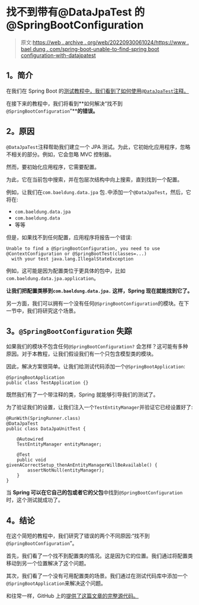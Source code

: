 # 找不到带有@DataJpaTest 的@SpringBootConfiguration

> 原文:[https://web . archive . org/web/20220930061024/https://www . bael dung . com/spring-boot-unable-to-find-spring boot configuration-with-datajpatest](https://web.archive.org/web/20220930061024/https://www.baeldung.com/spring-boot-unable-to-find-springbootconfiguration-with-datajpatest)

## **1。简介**

在我们在 Spring Boot 的[测试教程中，我们看到了如何使用`@DataJpaTest`注释。](/web/20221206033108/https://www.baeldung.com/spring-boot-testing)

在接下来的教程中，我们将看到**如何解决“找不到`@SpringBootConfiguration`”****的错误。**

## **2。原因**

`@DataJpaTest`注释帮助我们建立一个 JPA 测试。为此，它初始化应用程序，忽略不相关的部分。例如，它会忽略 MVC 控制器。

然而，要初始化应用程序，它需要配置。

为此，它在当前包中搜索，并在包层次结构中向上搜索，直到找到一个配置。

例如，让我们在`com.baeldung.data.jpa` 包`.`中添加一个`@DataJpaTest`，然后，它将在:

*   `com.baeldung.data.jpa`
*   `com.baeldung.data`
*   等等

但是，如果找不到任何配置，应用程序将报告一个错误:

```
Unable to find a @SpringBootConfiguration, you need to use @ContextConfiguration or @SpringBootTest(classes=...)
  with your test java.lang.IllegalStateException
```

例如，这可能是因为配置类位于更具体的包中，比如`com.baeldung.data.jpa.application`。

**让我们把配置类移到`com.baeldung.data.jpa.` 这样，Spring 现在就能找到它了。**

另一方面，我们可以拥有一个没有任何`@SpringBootConfiguration`的模块。在下一节中，我们将研究这个场景。

## **3。`@SpringBootConfiguration`** 失踪

如果我们的模块不包含任何`@SpringBootConfiguration?` 会怎样？这可能有多种原因。对于本教程，让我们假设我们有一个只包含模型类的模块。

因此，解决方案很简单。让我们给测试代码添加一个`@SpringBootApplication`:

```
@SpringBootApplication
public class TestApplication {}
```

既然我们有了一个带注释的类，Spring 就能够引导我们的测试了。

为了验证我们的设置，让我们注入一个`TestEntityManager`并验证它已经设置好了:

```
@RunWith(SpringRunner.class)
@DataJpaTest
public class DataJpaUnitTest {

    @Autowired
    TestEntityManager entityManager;

    @Test
    public void givenACorrectSetup_thenAnEntityManagerWillBeAvailable() {
        assertNotNull(entityManager);
    }
}
```

当 **Spring 可以在它自己的包或者它的父包**中找到`@SpringBootConfiguration`时，这个测试就成功了。

## **4。结论**

在这个简短的教程中，我们研究了错误的两个不同原因:“找不到`@SpringBootConfiguration`”。

首先，我们看了一个找不到配置类的情况。这是因为它的位置。我们通过将配置类移动到另一个位置解决了这个问题。

其次，我们看了一个没有可用配置类的场景。我们通过在测试代码库中添加一个`@SpringBootApplication`来解决这个问题。

和往常一样，GitHub 上的[提供了这篇文章的完整源代码。](https://web.archive.org/web/20221206033108/https://github.com/eugenp/tutorials/tree/master/spring-boot-modules/spring-boot-config-jpa-error)